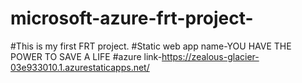 # microsoft-azure-frt-project-
#This is my first FRT project. 
#Static web app name-YOU HAVE THE POWER TO SAVE A LIFE
#azure link-https://zealous-glacier-03e933010.1.azurestaticapps.net/
